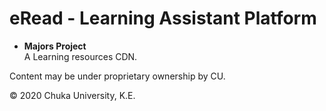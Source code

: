 # eRead - Learning Assistant Platform
- **Majors Project** <br>
A Learning resources CDN. <br>

Content may be under proprietary ownership by CU. <br>

© 2020 Chuka University, K.E.
